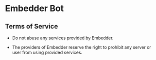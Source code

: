 # Embedder Bot
## Terms of Service

- Do not abuse any services provided by Embedder.

- The providers of Embedder reserve the right to prohibit any server or user from using provided services.